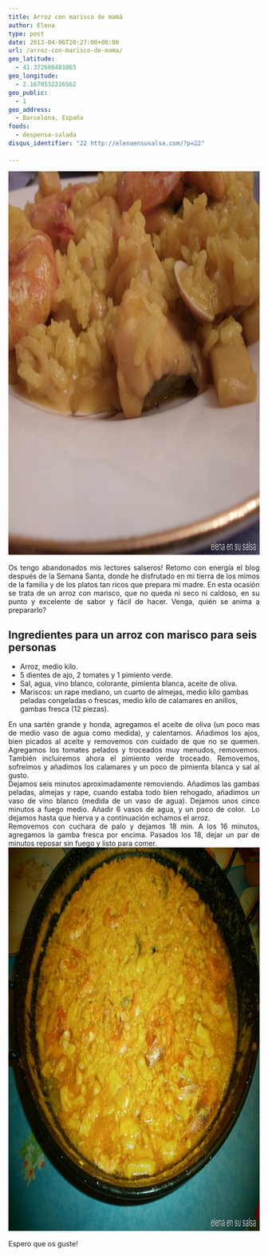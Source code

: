 ```yaml
---
title: Arroz con marisco de mamá
author: Elena
type: post
date: 2013-04-06T20:27:00+00:00
url: /arroz-con-marisco-de-mama/
geo_latitude:
  - 41.372686481865
geo_longitude:
  - 2.1670532226562
geo_public:
  - 1
geo_address:
  - Barcelona, España
foods:
  - despensa-salada
disqus_identifier: "22 http://elenaensusalsa.com/?p=22"

---
```

[<img class="alignnone size-full wp-image-205" src="/2018/03/P3290014_thumb-25255B20-25255D.jpg" alt="" width="1024" height="768" />][1]

<div align="justify">
  Os tengo abandonados mis lectores salseros! Retomo con energía el blog después de la Semana Santa, donde he disfrutado en mi tierra de los mimos de la familia y de los platos tan ricos que prepara mi madre. En esta ocasión se trata de un arroz con marisco, que no queda ni seco ni caldoso, en su punto y excelente de sabor y fácil de hacer. Venga, quién se anima a prepararlo?
</div>

## Ingredientes para un arroz con marisco para seis personas

  * Arroz, medio kilo.
  * 5 dientes de ajo, 2 tomates y 1 pimiento verde.
  * Sal, agua, vino blanco, colorante, pimienta blanca, aceite de oliva.
  * Mariscos: un rape mediano, un cuarto de almejas, medio kilo gambas peladas congeladas o frescas, medio kilo de calamares en anillos, gambas fresca (12 piezas).

<div align="justify">
  En una sartén grande y honda, agregamos el aceite de oliva (un poco mas de medio vaso de agua como medida), y calentamos. Añadimos los ajos, bien picados al aceite y removemos con cuidado de que no se quemen. Agregamos los tomates pelados y troceados muy menudos, removemos. También incluiremos ahora el pimiento verde troceado. Removemos, sofreímos y añadimos los calamares y un poco de pimienta blanca y sal al gusto.
</div>

<div align="justify">
  Dejamos seis minutos aproximadamente removiendo. Añadimos las gambas peladas, almejas y rape, cuando estaba todo bien rehogado, añadimos un vaso de vino blanco (medida de un vaso de agua). Dejamos unos cinco minutos a fuego medio. Añadir 6 vasos de agua, y un poco de color.  Lo dejamos hasta que hierva y a continuación echamos el arroz.
</div>

<div align="justify">
  Removemos con cuchara de palo y dejamos 18 min. A los 16 minutos, agregamos la gamba fresca por encima. Pasados los 18, dejar un par de minutos reposar sin fuego y listo para comer.
</div>

<div align="justify">
</div>

<div align="justify">
  <a href="/2018/03/P3290009_thumb-25255B15-25255D.jpg"><img class="alignnone size-full wp-image-207" src="/2018/03/P3290009_thumb-25255B15-25255D.jpg" alt="" width="1024" height="768" /></a>
</div>

Espero que os guste!

 [1]: /2018/03/P3290014_thumb-25255B20-25255D.jpg

